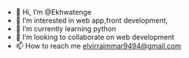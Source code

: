 - 👋 Hi, I’m @Ekhwatenge
- 👀 I’m interested in web app,front development, 
- 🌱 I’m currently learning python
- 💞️ I’m looking to collaborate on web development
- 📫 How to reach me elvirraimmar9494@gmail.com

<!---
Ekhwatenge/Ekhwatenge is a ✨ special ✨ repository because its `README.md` (this file) appears on your GitHub profile.
You can click the Preview link to take a look at your changes.
--->
